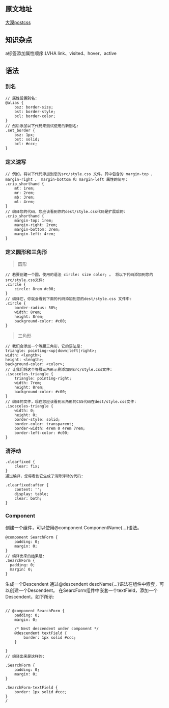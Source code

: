 ## 原文地址
[大漠postcss](https://www.w3cplus.com/PostCSS/postcss-deep-dive-shortcuts-and-shorthand.html)

## 知识杂点

a标签添加属性顺序:LVHA
link、visited、hover、active


## 语法

### 别名


```
// 属性设置别名:
@alias {
    bsz: border-size;
    bst: border-style;
    bcl: border-color;
}
// 然后添加以下代码来测试使用的新别名:
.set_border {
    bsz: 1px;
    bst: solid;
    bcl: #ccc;
}
```

### 定义速写

```
// 例如，将以下代码添加到您的src/style.css 文件，其中包含的 margin-top 、 margin-right 、 margin-bottom 和 margin-left 属性的简写:
.crip_shorthand {
    mt: 1rem;
    mr: 2rem;
    mb: 3rem;
    ml: 4rem;
}
// 编译您的代码，您应该看到你的dest/style.css代码是扩展后的:
.crip_shorthand {
    margin-top: 1rem;
    margin-right: 2rem;
    margin-bottom: 3rem;
    margin-left: 4rem;
}
```

### 定义圆形和三角形

> 圆形

```
// 若要创建一个圆，使用的语法 circle: size color; 。 将以下代码添加到您的src/style.css文件:
.circle {
    circle: 8rem #c00;
}
// 编译它，你就会看到下面的代码添加到您的dest/style.css 文件中:
.circle {
    border-radius: 50%;
    width: 8rem;
    height: 8rem;
    background-color: #c00;
}
```

> 三角形

```
// 我们会添加一个等腰三角形，它的语法是:
triangle: pointing-<up|down|left|right>;
width: <length>;
height: <length>;
background-color: <color>;
// 让我们将这个等腰三角形示例添加到src/style.css文件:
.isosceles-triangle {
    triangle: pointing-right;
    width: 7rem;
    height: 8rem;
    background-color: #c00;
}
// 编译的文件，现在您应该看到三角形的CSS代码在dest/style.css文件:
.isosceles-triangle {
    width: 0;
    height: 0;
    border-style: solid;
    border-color: transparent;
    border-width: 4rem 0 4rem 7rem;
    border-left-color: #c00;
}
```

### 清浮动


```
.clearfixed {
    clear: fix;
}
通过编译，您将看到它生成了清除浮动的代码:

.clearfixed:after {
    content: '';
    display: table;
    clear: both;
}
```

### Component


创建一个组件，可以使用@component ComponentName{...}语法。

```
@component SearchForm {
    padding: 0;
    margin: 0;
}
// 编译出来的结果是:
.SearchForm {
  padding: 0;
  margin: 0;
}
```

生成一个Descendent
通过@descendent descName{...}语法在组件中嵌套，可以创建一个Descendent。
在SearcForm组件中嵌套一个textField，添加一个Descendent，如下所示:
    
```

// @component SearchForm {
    padding: 0;
    margin: 0;

    /* Nest descendent under component */
    @descendent textField {
        border: 1px solid #ccc;
    }

}
// 编译出来是这样的:

.SearchForm {
    padding: 0;
    margin: 0;
}

.SearchForm-textField {
    border: 1px solid #ccc;
}
/
```

